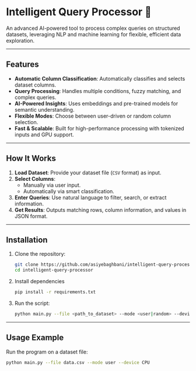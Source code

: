 # Intelligent Query Processor 🚀

An advanced AI-powered tool to process complex queries on structured datasets, leveraging NLP and machine learning for flexible, efficient data exploration.

---

## Features 
- **Automatic Column Classification**: Automatically classifies and selects dataset columns.
- **Query Processing**: Handles multiple conditions, fuzzy matching, and complex queries.
- **AI-Powered Insights**: Uses embeddings and pre-trained models for semantic understanding.
- **Flexible Modes**: Choose between user-driven or random column selection.
- **Fast & Scalable**: Built for high-performance processing with tokenized inputs and GPU support.

---

## How It Works 
1. **Load Dataset**: Provide your dataset file (`CSV` format) as input.
2. **Select Columns**:
   - Manually via user input.
   - Automatically via smart classification.
3. **Enter Queries**: Use natural language to filter, search, or extract information.
4. **Get Results**: Outputs matching rows, column information, and values in JSON format.

---

## Installation 
1. Clone the repository:
   ```bash
   git clone https://github.com/asiyebaghbani/intelligent-query-processor.git
   cd intelligent-query-processor

2. Install dependencies
   ```bash
   pip install -r requirements.txt

3. Run the script:
   ```bash
   python main.py --file <path_to_dataset> --mode <user|random> --device <cpu|cuda>

---

## Usage Example 

Run the program on a dataset file:

  ```bash
  python main.py --file data.csv --mode user --device CPU



